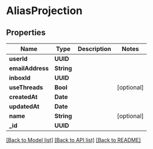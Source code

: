 # AliasProjection

## Properties
Name | Type | Description | Notes
------------ | ------------- | ------------- | -------------
**userId** | **UUID** |  | 
**emailAddress** | **String** |  | 
**inboxId** | **UUID** |  | 
**useThreads** | **Bool** |  | [optional] 
**createdAt** | **Date** |  | 
**updatedAt** | **Date** |  | 
**name** | **String** |  | [optional] 
**_id** | **UUID** |  | 

[[Back to Model list]](../README#documentation-for-models) [[Back to API list]](../README#documentation-for-api-endpoints) [[Back to README]](../README)


